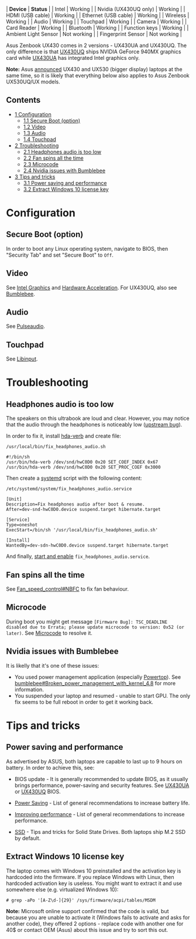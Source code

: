 | **Device** | **Status** |
| Intel | Working |
| Nvidia (UX430UQ only) | Working |
| HDMI (USB cable) | Working |
| Ethernet (USB cable) | Working |
| Wireless | Working |
| Audio | Working |
| Touchpad | Working |
| Camera | Working |
| Card Reader | Working |
| Bluetooth | Working |
| Function keys | Working |
| Ambient Light Sensor | Not working |
| Fingerprint Sensor | Not working |

Asus Zenbook UX430 comes in 2 versions - UX430UA and UX430UQ. The only difference is that [UX430UQ](https://www.asus.com/Laptops/ASUS-ZenBook-UX430UQ/) ships NVIDIA GeForce 940MX graphics card while [UX430UA](https://www.asus.com/Laptops/ASUS-ZenBook-UX430UA/) has integrated Intel graphics only.

**Note:** Asus [announced](https://www.asus.com/News/q0npwWGXCqpxoVf8) UX430 and UX530 (bigger display) laptops at the same time, so it is likely that everything below also applies to Asus Zenbook UX530UQ/UX models.

## Contents

*   [1 Configuration](#Configuration)
    *   [1.1 Secure Boot (option)](#Secure_Boot_.28option.29)
    *   [1.2 Video](#Video)
    *   [1.3 Audio](#Audio)
    *   [1.4 Touchpad](#Touchpad)
*   [2 Troubleshooting](#Troubleshooting)
    *   [2.1 Headphones audio is too low](#Headphones_audio_is_too_low)
    *   [2.2 Fan spins all the time](#Fan_spins_all_the_time)
    *   [2.3 Microcode](#Microcode)
    *   [2.4 Nvidia issues with Bumblebee](#Nvidia_issues_with_Bumblebee)
*   [3 Tips and tricks](#Tips_and_tricks)
    *   [3.1 Power saving and performance](#Power_saving_and_performance)
    *   [3.2 Extract Windows 10 license key](#Extract_Windows_10_license_key)

# Configuration

## Secure Boot (option)

In order to boot any Linux operating system, navigate to BIOS, then "Security Tab" and set "Secure Boot" to `Off`.

## Video

See [Intel Graphics](/index.php/Intel_graphics#Installation "Intel graphics") and [Hardware Acceleration](/index.php/Hardware_video_acceleration "Hardware video acceleration"). For UX430UQ, also see [Bumblebee](/index.php/Bumblebee "Bumblebee").

## Audio

See [Pulseaudio](/index.php/Pulseaudio "Pulseaudio").

## Touchpad

See [Libinput](/index.php/Libinput "Libinput").

# Troubleshooting

## Headphones audio is too low

The speakers on this ultrabook are loud and clear. However, you may notice that the audio through the headphones is noticeably low ([upstream bug](https://bugs.launchpad.net/ubuntu/+source/alsa-driver/+bug/1648183)).

In order to fix it, install [hda-verb](https://aur.archlinux.org/packages/hda-verb/) and create file:

 `/usr/local/bin/fix_headphones_audio.sh` 
```
#!/bin/sh
/usr/bin/hda-verb /dev/snd/hwC0D0 0x20 SET_COEF_INDEX 0x67
/usr/bin/hda-verb /dev/snd/hwC0D0 0x20 SET_PROC_COEF 0x3000

```

Then create a [systemd](/index.php/Systemd "Systemd") script with the following content:

 `/etc/systemd/system/fix_headphones_audio.service` 
```
[Unit]
Description=Fix headphones audio after boot & resume.
After=dev-snd-hwC0D0.device suspend.target hibernate.target

[Service]
Type=oneshot
ExecStart=/bin/sh '/usr/local/bin/fix_headphones_audio.sh'

[Install]
WantedBy=dev-sdn-hwC0D0.device suspend.target hibernate.target

```

And finally, [start and enable](/index.php/Systemd#Using_units "Systemd") `fix_headphones_audio.service`.

## Fan spins all the time

See [Fan_speed_control#NBFC](/index.php/Fan_speed_control#NBFC "Fan speed control") to fix fan behaviour.

## Microcode

During boot you might get message `[Firmware Bug]: TSC_DEADLINE disabled due to Errata; please update microcode to version: 0x52 (or later)`. See [Microcode](/index.php/Microcode "Microcode") to resolve it.

## Nvidia issues with Bumblebee

It is likelly that it's one of these issues:

*   You used power management application (especially [Powertop](/index.php/Powertop "Powertop")). See [bumblebee#Broken_power_management_with_kernel_4.8](/index.php/Bumblebee#Broken_power_management_with_kernel_4.8 "Bumblebee") for more information.
*   You suspended your laptop and resumed - unable to start GPU. The only fix seems to be full reboot in order to get it working back.

# Tips and tricks

## Power saving and performance

As advertised by ASUS, both laptops are capable to last up to 9 hours on battery. In order to achieve this, see:

*   BIOS update - It is generally recommended to update BIOS, as it usually brings performance, power-saving and security features. See [UX430UA](https://www.asus.com/Laptops/ASUS-ZenBook-UX430UA/HelpDesk_BIOS/) or [UX430UQ](https://www.asus.com/Laptops/ASUS-ZenBook-UX430UQ/HelpDesk_BIOS/) BIOS.

*   [Power Saving](/index.php/Power_Saving "Power Saving") - List of general recommendations to increase battery life.

*   [Improving performance](/index.php/Improving_performance "Improving performance") - List of general recommendations to increase performance.

*   [SSD](/index.php/SSD "SSD") - Tips and tricks for Solid State Drives. Both laptops ship M.2 SSD by default.

## Extract Windows 10 license key

The laptop comes with Windows 10 preinstalled and the activation key is hardcoded into the firmware. If you replace Windows with Linux, then hardcoded activation key is useless. You might want to extract it and use somewhere else (e.g. virtualized Windows 10):

```
# grep -aPo '[A-Z\d-]{29}' /sys/firmware/acpi/tables/MSDM

```

**Note:** Microsoft online support confirmed that the code is valid, but because you are unable to activate it (Windows fails to activate and asks for another code), they offered 2 options - replace code with another one for 40$ or contact OEM (Asus) about this issue and try to sort this out.